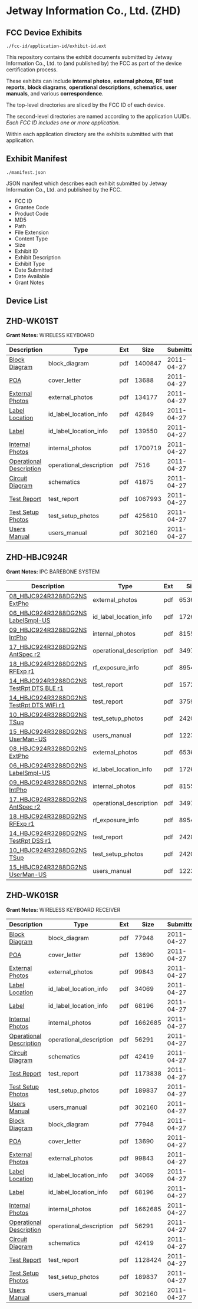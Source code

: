 # Jetway Information Co., Ltd. (ZHD)
## FCC Device Exhibits

```
./fcc-id/application-id/exhibit-id.ext
```

This repository contains the exhibit documents submitted by Jetway Information Co., Ltd. to (and published by) the FCC as part of the device certification process.

These exhibits can include **internal photos**, **external photos**, **RF test reports**, **block diagrams**, **operational descriptions**, **schematics**, **user manuals**, and various **correspondence**.

The top-level directories are sliced by the FCC ID of each device.

The second-level directories are named according to the application UUIDs. *Each FCC ID includes one or more application.*

Within each application directory are the exhibits submitted with that application. 

## Exhibit Manifest

```
./manifest.json
```

JSON manifest which describes each exhibit submitted by Jetway Information Co., Ltd. and published by the FCC.

- FCC ID
- Grantee Code
- Product Code
- MD5
- Path
- File Extension
- Content Type
- Size
- Exhibit ID
- Exhibit Description
- Exhibit Type
- Date Submitted
- Date Available
- Grant Notes

## Device List
## ZHD-WK01ST
**Grant Notes:** WIRELESS KEYBOARD

| Description | Type | Ext | Size | Submitted | Available |
| ----------- | ---- | --- | ---- | --------- | --------- |
| [Block Diagram](ZHD-WK01ST/6ff6616cc1478da89fb4bdbaa7e4be5c/1455296.pdf) | block_diagram | pdf | 1400847 | 2011-04-27 | 2011-04-27 |
| [POA](ZHD-WK01ST/6ff6616cc1478da89fb4bdbaa7e4be5c/1455304.pdf) | cover_letter | pdf | 13688 | 2011-04-27 | 2011-04-27 |
| [External Photos](ZHD-WK01ST/6ff6616cc1478da89fb4bdbaa7e4be5c/1455298.pdf) | external_photos | pdf | 134177 | 2011-04-27 | 2011-04-27 |
| [Label Location](ZHD-WK01ST/6ff6616cc1478da89fb4bdbaa7e4be5c/1455299.pdf) | id_label_location_info | pdf | 42849 | 2011-04-27 | 2011-04-27 |
| [Label](ZHD-WK01ST/6ff6616cc1478da89fb4bdbaa7e4be5c/1455300.pdf) | id_label_location_info | pdf | 139550 | 2011-04-27 | 2011-04-27 |
| [Internal Photos](ZHD-WK01ST/6ff6616cc1478da89fb4bdbaa7e4be5c/1455302.pdf) | internal_photos | pdf | 1700719 | 2011-04-27 | 2011-04-27 |
| [Operational Description](ZHD-WK01ST/6ff6616cc1478da89fb4bdbaa7e4be5c/1455303.pdf) | operational_description | pdf | 7516 | 2011-04-27 | 2011-04-27 |
| [Circuit Diagram](ZHD-WK01ST/6ff6616cc1478da89fb4bdbaa7e4be5c/1455297.pdf) | schematics | pdf | 41875 | 2011-04-27 | 2011-04-27 |
| [Test Report](ZHD-WK01ST/6ff6616cc1478da89fb4bdbaa7e4be5c/1455301.pdf) | test_report | pdf | 1067993 | 2011-04-27 | 2011-04-27 |
| [Test Setup Photos](ZHD-WK01ST/6ff6616cc1478da89fb4bdbaa7e4be5c/1455305.pdf) | test_setup_photos | pdf | 425610 | 2011-04-27 | 2011-04-27 |
| [Users Manual](ZHD-WK01ST/6ff6616cc1478da89fb4bdbaa7e4be5c/1455259.pdf) | users_manual | pdf | 302160 | 2011-04-27 | 2011-04-27 |
## ZHD-HBJC924R
**Grant Notes:** IPC BAREBONE SYSTEM

| Description | Type | Ext | Size | Submitted | Available |
| ----------- | ---- | --- | ---- | --------- | --------- |
| [08_HBJC924R3288DG2NS ExtPho](ZHD-HBJC924R/2ec7b5e8905c1f1274e4bbf0ed01b768/4529693.pdf) | external_photos | pdf | 653678 | 2019-11-27 | 2019-11-27 |
| [06_HBJC924R3288DG2NS LabelSmpl-US](ZHD-HBJC924R/2ec7b5e8905c1f1274e4bbf0ed01b768/4529692.pdf) | id_label_location_info | pdf | 172647 | 2019-11-27 | 2019-11-27 |
| [09_HBJC924R3288DG2NS IntPho](ZHD-HBJC924R/2ec7b5e8905c1f1274e4bbf0ed01b768/4529694.pdf) | internal_photos | pdf | 815537 | 2019-11-27 | 2019-11-27 |
| [17_HBJC924R3288DG2NS AntSpec r2](ZHD-HBJC924R/2ec7b5e8905c1f1274e4bbf0ed01b768/4529701.pdf) | operational_description | pdf | 34975 | 2019-11-27 | 2019-11-27 |
| [18_HBJC924R3288DG2NS RFExp r1](ZHD-HBJC924R/2ec7b5e8905c1f1274e4bbf0ed01b768/4529702.pdf) | rf_exposure_info | pdf | 89543 | 2019-11-27 | 2019-11-27 |
| [14_HBJC924R3288DG2NS TestRpt DTS BLE r1](ZHD-HBJC924R/2ec7b5e8905c1f1274e4bbf0ed01b768/4529740.pdf) | test_report | pdf | 1572098 | 2019-11-27 | 2019-11-27 |
| [14_HBJC924R3288DG2NS TestRpt DTS WiFi r1](ZHD-HBJC924R/2ec7b5e8905c1f1274e4bbf0ed01b768/4529741.pdf) | test_report | pdf | 3759963 | 2019-11-27 | 2019-11-27 |
| [10_HBJC924R3288DG2NS TSup](ZHD-HBJC924R/2ec7b5e8905c1f1274e4bbf0ed01b768/4529695.pdf) | test_setup_photos | pdf | 242010 | 2019-11-27 | 2019-11-27 |
| [15_HBJC924R3288DG2NS UserMan-US](ZHD-HBJC924R/2ec7b5e8905c1f1274e4bbf0ed01b768/4529700.pdf) | users_manual | pdf | 1223727 | 2019-11-27 | 2019-11-27 |
| [08_HBJC924R3288DG2NS ExtPho](ZHD-HBJC924R/0654c36bd592ab6ac8050c159737172a/4529693.pdf) | external_photos | pdf | 653678 | 2019-11-27 | 2019-11-27 |
| [06_HBJC924R3288DG2NS LabelSmpl-US](ZHD-HBJC924R/0654c36bd592ab6ac8050c159737172a/4529692.pdf) | id_label_location_info | pdf | 172647 | 2019-11-27 | 2019-11-27 |
| [09_HBJC924R3288DG2NS IntPho](ZHD-HBJC924R/0654c36bd592ab6ac8050c159737172a/4529694.pdf) | internal_photos | pdf | 815537 | 2019-11-27 | 2019-11-27 |
| [17_HBJC924R3288DG2NS AntSpec r2](ZHD-HBJC924R/0654c36bd592ab6ac8050c159737172a/4529701.pdf) | operational_description | pdf | 34975 | 2019-11-27 | 2019-11-27 |
| [18_HBJC924R3288DG2NS RFExp r1](ZHD-HBJC924R/0654c36bd592ab6ac8050c159737172a/4529702.pdf) | rf_exposure_info | pdf | 89543 | 2019-11-27 | 2019-11-27 |
| [14_HBJC924R3288DG2NS TestRpt DSS r1](ZHD-HBJC924R/0654c36bd592ab6ac8050c159737172a/4529699.pdf) | test_report | pdf | 2428276 | 2019-11-27 | 2019-11-27 |
| [10_HBJC924R3288DG2NS TSup](ZHD-HBJC924R/0654c36bd592ab6ac8050c159737172a/4529695.pdf) | test_setup_photos | pdf | 242010 | 2019-11-27 | 2019-11-27 |
| [15_HBJC924R3288DG2NS UserMan-US](ZHD-HBJC924R/0654c36bd592ab6ac8050c159737172a/4529700.pdf) | users_manual | pdf | 1223727 | 2019-11-27 | 2019-11-27 |
## ZHD-WK01SR
**Grant Notes:** WIRELESS KEYBOARD RECEIVER

| Description | Type | Ext | Size | Submitted | Available |
| ----------- | ---- | --- | ---- | --------- | --------- |
| [Block Diagram](ZHD-WK01SR/cd843bbfb0d119555b0e8ca5e8f323d7/1455249.pdf) | block_diagram | pdf | 77948 | 2011-04-27 | 2011-04-27 |
| [POA](ZHD-WK01SR/cd843bbfb0d119555b0e8ca5e8f323d7/1455257.pdf) | cover_letter | pdf | 13690 | 2011-04-27 | 2011-04-27 |
| [External Photos](ZHD-WK01SR/cd843bbfb0d119555b0e8ca5e8f323d7/1455251.pdf) | external_photos | pdf | 99843 | 2011-04-27 | 2011-04-27 |
| [Label Location](ZHD-WK01SR/cd843bbfb0d119555b0e8ca5e8f323d7/1455252.pdf) | id_label_location_info | pdf | 34069 | 2011-04-27 | 2011-04-27 |
| [Label](ZHD-WK01SR/cd843bbfb0d119555b0e8ca5e8f323d7/1455253.pdf) | id_label_location_info | pdf | 68196 | 2011-04-27 | 2011-04-27 |
| [Internal Photos](ZHD-WK01SR/cd843bbfb0d119555b0e8ca5e8f323d7/1455255.pdf) | internal_photos | pdf | 1662685 | 2011-04-27 | 2011-04-27 |
| [Operational Description](ZHD-WK01SR/cd843bbfb0d119555b0e8ca5e8f323d7/1455256.pdf) | operational_description | pdf | 56291 | 2011-04-27 | 2011-04-27 |
| [Circuit Diagram](ZHD-WK01SR/cd843bbfb0d119555b0e8ca5e8f323d7/1455250.pdf) | schematics | pdf | 42419 | 2011-04-27 | 2011-04-27 |
| [Test Report](ZHD-WK01SR/cd843bbfb0d119555b0e8ca5e8f323d7/1455254.pdf) | test_report | pdf | 1173838 | 2011-04-27 | 2011-04-27 |
| [Test Setup Photos](ZHD-WK01SR/cd843bbfb0d119555b0e8ca5e8f323d7/1455258.pdf) | test_setup_photos | pdf | 189837 | 2011-04-27 | 2011-04-27 |
| [Users Manual](ZHD-WK01SR/cd843bbfb0d119555b0e8ca5e8f323d7/1455259.pdf) | users_manual | pdf | 302160 | 2011-04-27 | 2011-04-27 |
| [Block Diagram](ZHD-WK01SR/91450496c0c2a43691cad4d5521f55b5/1455249.pdf) | block_diagram | pdf | 77948 | 2011-04-27 | 2011-04-27 |
| [POA](ZHD-WK01SR/91450496c0c2a43691cad4d5521f55b5/1455257.pdf) | cover_letter | pdf | 13690 | 2011-04-27 | 2011-04-27 |
| [External Photos](ZHD-WK01SR/91450496c0c2a43691cad4d5521f55b5/1455251.pdf) | external_photos | pdf | 99843 | 2011-04-27 | 2011-04-27 |
| [Label Location](ZHD-WK01SR/91450496c0c2a43691cad4d5521f55b5/1455252.pdf) | id_label_location_info | pdf | 34069 | 2011-04-27 | 2011-04-27 |
| [Label](ZHD-WK01SR/91450496c0c2a43691cad4d5521f55b5/1455253.pdf) | id_label_location_info | pdf | 68196 | 2011-04-27 | 2011-04-27 |
| [Internal Photos](ZHD-WK01SR/91450496c0c2a43691cad4d5521f55b5/1455255.pdf) | internal_photos | pdf | 1662685 | 2011-04-27 | 2011-04-27 |
| [Operational Description](ZHD-WK01SR/91450496c0c2a43691cad4d5521f55b5/1455256.pdf) | operational_description | pdf | 56291 | 2011-04-27 | 2011-04-27 |
| [Circuit Diagram](ZHD-WK01SR/91450496c0c2a43691cad4d5521f55b5/1455250.pdf) | schematics | pdf | 42419 | 2011-04-27 | 2011-04-27 |
| [Test Report](ZHD-WK01SR/91450496c0c2a43691cad4d5521f55b5/1455280.pdf) | test_report | pdf | 1128424 | 2011-04-27 | 2011-04-27 |
| [Test Setup Photos](ZHD-WK01SR/91450496c0c2a43691cad4d5521f55b5/1455258.pdf) | test_setup_photos | pdf | 189837 | 2011-04-27 | 2011-04-27 |
| [Users Manual](ZHD-WK01SR/91450496c0c2a43691cad4d5521f55b5/1455259.pdf) | users_manual | pdf | 302160 | 2011-04-27 | 2011-04-27 |
